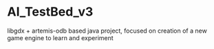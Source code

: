 # AI_TestBed_v3
libgdx + artemis-odb based java project, focused on creation of a new game engine to learn and experiment
